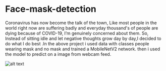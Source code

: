 # Face-mask-detection
Coronavirus has now become the talk of the town, Like most people in the world right now are suffering badly and everyday thousand's of people are dying because of COVID-19, I’m genuinely concerned about them. So, Instead of sitting idle and let negative thoughts grow day by day,I decided to do what I do best .In the above project i used data with classes people wearing mask and no mask and trained a MobileNetV2 network. then i used the model to predict on a image from webcam feed. 

![alt text](https://github.com/debasis-dotcom/Live-Face-mask-detection-using-CNN/blob/master/Face%20mask%20detection.png)
